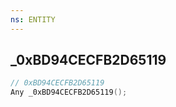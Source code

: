 ```yaml
---
ns: ENTITY
---
```

## _0xBD94CECFB2D65119

```c
// 0xBD94CECFB2D65119
Any _0xBD94CECFB2D65119();
```


